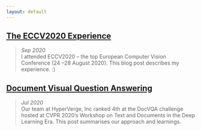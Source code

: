 ```yaml
---
layout: default
---
```


## <a href="https://medium.com/@anishagunjal7/the-eccv2020-experience-8bd1f068f673">The ECCV2020 Experience</a>
>_Sep 2020_<br>
>I attended ECCV2020 – the top European Computer Vision Conference (24 –28 August 2020). This blog post describes my experience. :)

## <a href="https://medium.com/@anishagunjal7/document-visual-question-answering-e6090f3bddee">Document Visual Question Answering</a>
>_Jul 2020_<br>
>Our team at HyperVerge, Inc ranked 4th at the DocVQA challenge hosted at CVPR 2020’s Workshop on Text and Documents in the Deep Learning Era. This post summarises our approach and learnings.
<br>
